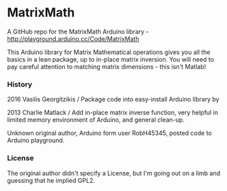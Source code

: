 # MatrixMath
A GitHub repo for the MatrixMath Arduino library - http://playground.arduino.cc/Code/MatrixMath

This Arduino library for Matrix Mathematical operations gives you all the basics in a lean package, up to in-place matrix inversion.
You will need to pay careful attention to matching matrix dimensions - this isn't Matlab!

### History

2016 Vasilis Georgitzikis / Package code into easy-install Arduino library by 

2013 Charlie Matlack / Add in-place matrix inverse function, very helpful in limited memory environment of Arduino, and general clean-up.

Unknown original author, Arduino form user RobH45345, posted code to Arduino playground.

### License

The original author didn't specify a License, but I'm going out on a limb and guessing that he implied GPL2. 
